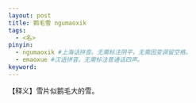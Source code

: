 ```yaml
---
layout: post
title: 鹅毛雪 ngumaoxik 
tags:
  - <名>
pinyin: 
  - ngumaoxik #上海话拼音。无需标注阴平，无需因变调留空格。 
  - emaoxue #汉语拼音。无需标注普通话四声。
keyword: 
---
```


【释义】雪片似鹅毛大的雪。             
            